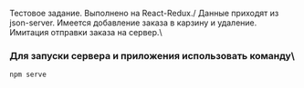 Тестовое задание. Выполнено на React-Redux./
Данные приходят из json-server. Имеется добавление заказа в карзину и удаление. Имитация отправки заказа на сервер.\
### Для запуски сервера и приложения использовать команду\
`npm serve`
